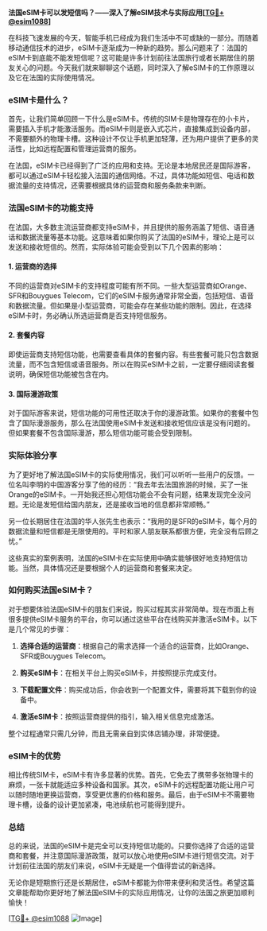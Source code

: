 **法国eSIM卡可以发短信吗？——深入了解eSIM技术与实际应用[[TG💪+ @esim1088](https://t.me/s/esim1088)]**

在科技飞速发展的今天，智能手机已经成为我们生活中不可或缺的一部分。而随着移动通信技术的进步，eSIM卡逐渐成为一种新的趋势。那么问题来了：法国的eSIM卡到底能不能发短信呢？这可能是许多计划前往法国旅行或者长期居住的朋友关心的问题。今天我们就来聊聊这个话题，同时深入了解eSIM卡的工作原理以及它在法国的实际使用情况。

### eSIM卡是什么？

首先，让我们简单回顾一下什么是eSIM卡。传统的SIM卡是物理存在的小卡片，需要插入手机才能激活服务。而eSIM卡则是嵌入式芯片，直接集成到设备内部，不需要额外的物理卡槽。这种设计不仅让手机更加轻薄，还为用户提供了更多的灵活性，比如远程配置和管理运营商的服务。

在法国，eSIM卡已经得到了广泛的应用和支持。无论是本地居民还是国际游客，都可以通过eSIM卡轻松接入法国的通信网络。不过，具体功能如短信、电话和数据流量的支持情况，还需要根据具体的运营商和服务条款来判断。

### 法国eSIM卡的功能支持

在法国，大多数主流运营商都支持eSIM卡，并且提供的服务涵盖了短信、语音通话和数据流量等基本功能。这意味着如果你购买了法国的eSIM卡，理论上是可以发送和接收短信的。然而，实际体验可能会受到以下几个因素的影响：

#### 1. **运营商的选择**
不同的运营商对eSIM卡的支持程度可能有所不同。一些大型运营商如Orange、SFR和Bouygues Telecom，它们的eSIM卡服务通常非常全面，包括短信、语音和数据流量。但如果是小型运营商，可能会存在某些功能的限制。因此，在选择eSIM卡时，务必确认所选运营商是否支持短信服务。

#### 2. **套餐内容**
即使运营商支持短信功能，也需要查看具体的套餐内容。有些套餐可能只包含数据流量，而不包含短信或语音服务。所以在购买eSIM卡之前，一定要仔细阅读套餐说明，确保短信功能被包含在内。

#### 3. **国际漫游政策**
对于国际游客来说，短信功能的可用性还取决于你的漫游政策。如果你的套餐中包含了国际漫游服务，那么在法国使用eSIM卡发送和接收短信应该是没有问题的。但如果套餐不包含国际漫游，那么短信功能可能会受到限制。

### 实际体验分享

为了更好地了解法国eSIM卡的实际使用情况，我们可以听听一些用户的反馈。一位名叫李明的中国游客分享了他的经历：“我去年去法国旅游的时候，买了一张Orange的eSIM卡。一开始我还担心短信功能会不会有问题，结果发现完全没问题。无论是发短信给国内朋友，还是接收当地的信息都非常顺畅。”

另一位长期居住在法国的华人张先生也表示：“我用的是SFR的eSIM卡，每个月的数据流量和短信都是无限使用的。平时和家人朋友联系都很方便，完全没有后顾之忧。”

这些真实的案例表明，法国的eSIM卡在实际使用中确实能够很好地支持短信功能。当然，具体情况还是要根据个人的运营商和套餐来决定。

### 如何购买法国eSIM卡？

对于想要体验法国eSIM卡的朋友们来说，购买过程其实非常简单。现在市面上有很多提供eSIM卡服务的平台，你可以通过这些平台在线购买并激活eSIM卡。以下是几个常见的步骤：

1. **选择合适的运营商**：根据自己的需求选择一个适合的运营商，比如Orange、SFR或Bouygues Telecom。
   
2. **购买eSIM卡**：在相关平台上购买eSIM卡，并按照提示完成支付。

3. **下载配置文件**：购买成功后，你会收到一个配置文件，需要将其下载到你的设备中。

4. **激活eSIM卡**：按照运营商提供的指引，输入相关信息完成激活。

整个过程通常只需几分钟，而且无需亲自到实体店铺办理，非常便捷。

### eSIM卡的优势

相比传统SIM卡，eSIM卡有许多显著的优势。首先，它免去了携带多张物理卡的麻烦，一张卡就能适应多种设备和国家。其次，eSIM卡的远程配置功能让用户可以随时随地更换运营商，享受更优惠的价格和服务。最后，由于eSIM卡不需要物理卡槽，设备的设计更加紧凑，电池续航也可能得到提升。

### 总结

总的来说，法国的eSIM卡是完全可以支持短信功能的。只要你选择了合适的运营商和套餐，并注意国际漫游政策，就可以放心地使用eSIM卡进行短信交流。对于计划前往法国的朋友们来说，eSIM卡无疑是一个值得尝试的新选择。

无论你是短期旅行还是长期居住，eSIM卡都能为你带来便利和灵活性。希望这篇文章能帮助你更好地了解法国eSIM卡的实际应用情况，让你的法国之旅更加顺利愉快！

[[TG💪+ @esim1088](https://t.me/s/esim1088) ![Image](https://i.postimg.cc/4NQfJmqS/Snipaste-2025-05-13-00-14-12.png)]